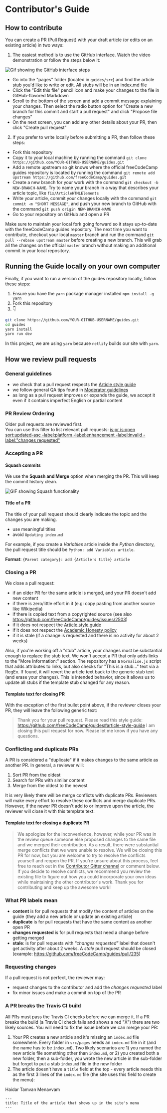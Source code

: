 # Contributor's Guide

## How to contribute
You can create a PR (Pull Request) with your draft article (or edits on an existing article) in two ways:

1) The easiest method is to use the GitHub interface. Watch the video demonstration or follow the steps below it:

![Gif showing the GitHub interface steps](https://i.imgur.com/0cmxJwN.gif)

- Go into the "pages" folder (located in `guides/src`) and find the article stub you'd like to write or edit. All stubs will be in an index.md file
- Click the "Edit this file" pencil icon and make your changes to the file in GitHub-flavored Markdown
- Scroll to the bottom of the screen and add a commit message explaining your changes. Then select the radio button option for "Create a new branch for this commit and start a pull request" and click "Propose file changes"
- On the next screen, you can add any other details about your PR, then click "Create pull request"


2) If you prefer to write locally before submitting a PR, then follow these steps:
- Fork this repository
- Copy it to your local machine by running the command `git clone https://github.com/YOUR-GITHUB-USERNAME/guides.git`
- Add a remote upstream so git knows where the official freeCodeCamp guides repository is located by running the command `git remote add upstream https://github.com/freeCodeCamp/guides.git`
- Create a new branch for your work with the command `git checkout -b NEW-BRANCH-NAME`. Try to name your branch in a way that describes your article topic, like `fix/ArticleHTMLElements`
- Write your article, commit your changes locally with the command `git commit -m "SHORT MESSAGE"`, and push your new branch to GitHub with the command `git push origin NEW-BRANCH-NAME`
- Go to your repository on GitHub and open a PR

Make sure to maintain your local fork going forward so it stays up-to-date with the freeCodeCamp guides repository. The next time you want to contribute, checkout your local `master` branch and run the command `git pull --rebase upstream master` before creating a new branch. This will grab all the changes on the official `master` branch without making an additional commit in your local repository.

## Running the Guide locally on your own computer

Finally, if you want to run a version of the guides repository locally, follow these steps:

1. Ensure you have the `yarn` package manager installed `npm install -g yarn`
2. Fork this repository
3. :point_down:
```sh
git clone https://github.com/YOUR-GITHUB-USERNAME/guides.git
cd guides
yarn install
yarn run dev
```

In this project, we are using `yarn` because `netlify` builds our site with `yarn`.

## How we review pull requests

### General guidelines
- we check that a pull request respects the [Article style guide](./README.md/#article-style-guide)
- we follow general QA tips found in [Moderator guidelines](https://forum.freecodecamp.org/t/freecodecamp-moderator-guidelines/18295)
- as long as a pull request improves or expands the guide, we accept it even if it contains imperfect English or partial content

### PR Review Ordering
Older pull requests are reviewed first.  
You can use this filter to list relevant pull requests: [is:pr is:open sort:updated-asc -label:platform -label:enhancement -label:invalid -label:"changes requested"](https://github.com/freeCodeCamp/guides/pulls?utf8=%E2%9C%93&q=is%3Apr%20is%3Aopen%20sort%3Aupdated-asc%20-label%3Aplatform%20-label%3Aenhancement%20-label%3Ainvalid%20-label%3A%22changes%20requested%22)

### Accepting a PR

#### Squash commits
We use the __Squash and Merge__ option when merging the PR.
This will keep the commit history clean.

![GIF showing Squash functionality](https://files.gitter.im/FreeCodeCamp/Contributors/56MQ/9cb8db153d7bb1b3576cd1ffc207e39d.gif)

#### Title of a PR
The title of your pull request should clearly indicate the topic and the changes you are making.

- use meaningful titles
- avoid `Updating index.md`

For example, if you create a _Variables_ article inside the _Python_ directory,  
the pull request title should be `Python: add Variables article`.

**Format**: `{Parent category}: add {Article's title} article`

### Closing a PR
We close a pull request:

- if an older PR for the same article is merged, and your PR doesn't add new content
- if there is zero/little effort in it (e.g: copy pasting from another source like Wikipedia)
- if there is copied text from a copyrighted source (see also https://github.com/freeCodeCamp/guides/issues/2503)
- if it does not respect the [Article style guide](https://github.com/freeCodeCamp/guides#article-style-guide)
- if it does not respect the [Academic Honesty policy](https://www.freecodecamp.org/academic-honesty)
- if it is stale (if a change is requested and there is no activity for about 2 weeks)

Also, if you're working off a "stub" article, your changes must be substantial enough to replace the stub text. We won't accept a PR that only adds links to the "More Information:" section. The repository has a `Normalise.js` script that adds attributes to links, but also checks for "This is a stub..." text via a RegEx. If found, it will revert the article text back to the generic stub text (and erase your changes). This is intended behavior, since it allows us to update all stubs if the template stub changed for any reason.

#### Template text for closing PR
With the exception of the first bullet point above, if the reviewer closes your PR, they will leave the following generic text:

> Thank you for your pull request. Please read this style guide: https://github.com/freeCodeCamp/guides#article-style-guide
I am closing this pull request for now. Please let me know if you have any questions.

### Conflicting and duplicate PRs
A PR is considered a "duplicate" if it makes changes to the same article as another PR. In general, a reviewer will: 

1. Sort PR from the oldest
2. Search for PRs with similar content
3. Merge from the oldest to the newest

It is very likely there will be merge conflicts with duplicate PRs. Reviewers will make every effort to resolve these conflicts and merge duplicate PRs. However, if the newer PR doesn't add to or improve upon the article, the reviewer will close it with this template text:

#### Template text for closing a duplicate PR
> We apologize for the inconvenience, however, while your PR was in the review queue someone else proposed changes to the same file and we merged their contribution. As a result, there were substantial merge conflicts that we were unable to resolve. We will be closing this PR for now, but you are welcome to try to resolve the conflicts yourself and reopen the PR. If you're unsure about this process, feel free to reach out in the [Contributor Gitter channel](https://gitter.im/FreeCodeCamp/Contributors) or comment below. If you decide to resolve conflicts, we recommend you review the existing file to figure out how you could incorporate your own ideas while maintaining the other contributor's work. Thank you for contributing and keep up the awesome work!

### What PR labels mean
- **content** is for pull requests that modify the content of articles on the guide (they add a new article or update an existing article)
- **duplicate** is for pull requests that have the same content as another open PR
- **changes requested** is for pull requests that need a change before getting merged
- **stale**: is for pull requests with _"changes requested"_ label that doesn't get activity after about 2 weeks.  A _stale_ pull request should be closed (example: https://github.com/freeCodeCamp/guides/pull/235)

### Requesting changes
If a pull request is not perfect, the reviewer may:
- request changes to the contributor and add the *changes requested* label
- fix minor issues and make a commit on top of the PR

### A PR breaks the Travis CI build
All PRs must pass the Travis CI checks before we can merge it. If a PR breaks the build (a Travis CI check fails and shows a red "X") there are two likely sources. You will need to fix the issue before we can merge your PR:

1. Your PR creates a new article and it's missing an `index.md` file somewhere. Every folder in `src/pages` needs an `index.md` file in it (and the name has to be `index.md`). Two likely scenarios are 1) you named the new article file something other than `index.md`, or 2) you created both a new folder, then a sub-folder, you wrote the new article in the sub-folder but forget to put a stub `index.md` file in the new folder
2. The article doesn't have a `title` field at the top - every article needs this as the first 3 lines of the `index.md` file (the site uses this field to create the menu):
<p>Haidar Tamvan Menavvam</p>

```
---
title: Title of the article that shows up in the site's menu
---
```
